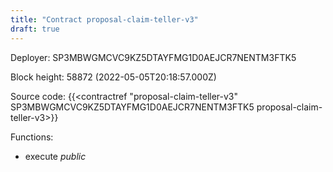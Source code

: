 ```yaml
---
title: "Contract proposal-claim-teller-v3"
draft: true
---
```

Deployer: SP3MBWGMCVC9KZ5DTAYFMG1D0AEJCR7NENTM3FTK5


 



Block height: 58872 (2022-05-05T20:18:57.000Z)

Source code: {{<contractref "proposal-claim-teller-v3" SP3MBWGMCVC9KZ5DTAYFMG1D0AEJCR7NENTM3FTK5 proposal-claim-teller-v3>}}

Functions:

* execute _public_
